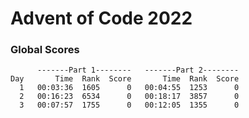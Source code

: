 # Advent of Code 2022

### Global Scores
```
      -------Part 1--------   -------Part 2--------
Day       Time  Rank  Score       Time  Rank  Score
  1   00:03:36  1605      0   00:04:55  1253      0
  2   00:16:23  6534      0   00:18:17  3857      0
  3   00:07:57  1755      0   00:12:05  1355      0
```
